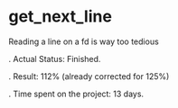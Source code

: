 # get_next_line
Reading a line on a fd is way too tedious

. Actual Status: Finished.

. Result: 112% (already corrected for 125%)

. Time spent on the project: 13 days.
